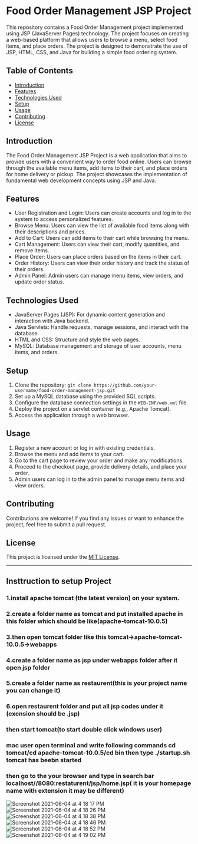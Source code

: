 # Food Order Management JSP Project

This repository contains a Food Order Management project implemented using JSP (JavaServer Pages) technology. The project focuses on creating a web-based platform that allows users to browse a menu, select food items, and place orders. The project is designed to demonstrate the use of JSP, HTML, CSS, and Java for building a simple food ordering system.

## Table of Contents

- [Introduction](#introduction)
- [Features](#features)
- [Technologies Used](#technologies-used)
- [Setup](#setup)
- [Usage](#usage)
- [Contributing](#contributing)
- [License](#license)

## Introduction

The Food Order Management JSP Project is a web application that aims to provide users with a convenient way to order food online. Users can browse through the available menu items, add items to their cart, and place orders for home delivery or pickup. The project showcases the implementation of fundamental web development concepts using JSP and Java.

## Features

- User Registration and Login: Users can create accounts and log in to the system to access personalized features.
- Browse Menu: Users can view the list of available food items along with their descriptions and prices.
- Add to Cart: Users can add items to their cart while browsing the menu.
- Cart Management: Users can view their cart, modify quantities, and remove items.
- Place Order: Users can place orders based on the items in their cart.
- Order History: Users can view their order history and track the status of their orders.
- Admin Panel: Admin users can manage menu items, view orders, and update order status.

## Technologies Used

- JavaServer Pages (JSP): For dynamic content generation and interaction with Java backend.
- Java Servlets: Handle requests, manage sessions, and interact with the database.
- HTML and CSS: Structure and style the web pages.
- MySQL: Database management and storage of user accounts, menu items, and orders.

## Setup

1. Clone the repository: `git clone https://github.com/your-username/food-order-management-jsp.git`
2. Set up a MySQL database using the provided SQL scripts.
3. Configure the database connection settings in the `WEB-INF/web.xml` file.
4. Deploy the project on a servlet container (e.g., Apache Tomcat).
5. Access the application through a web browser.

## Usage

1. Register a new account or log in with existing credentials.
2. Browse the menu and add items to your cart.
3. Go to the cart page to review your order and make any modifications.
4. Proceed to the checkout page, provide delivery details, and place your order.
5. Admin users can log in to the admin panel to manage menu items and view orders.

## Contributing

Contributions are welcome! If you find any issues or want to enhance the project, feel free to submit a pull request.

## License

This project is licensed under the [MIT License](LICENSE).

---
## Insttruction to setup Project
### 1.install apache tomcat (the latest version) on your system.
### 2.create a folder name as tomcat and put installed apache in this folder which should be like(apache-tomcat-10.0.5)
### 3.then open tomcat folder like this tomcat->apache-tomcat-10.0.5->webapps
### 4.create a folder name as jsp under webapps folder after it open jsp folder 
### 5.create a folder name as restaurent(this is your project name you can change it)
### 6.open restaurent folder and put all jsp codes under it (exension should be .jsp)

### then start tomcat(to start double click windows user)
### mac user open terminal and write following commands cd tomcat/cd apache-tomcat-10.0.5/cd bin then type ./startup.sh tomcat has beebn started

### then go to the your browser and type in search bar localhost//8080:restaturent/jsp/home.jsp( it is your homepage name with extension it may be different)




![Screenshot 2021-06-04 at 4 18 17 PM](https://user-images.githubusercontent.com/78723011/120791567-fea23c00-c551-11eb-9db2-91a9308f6b83.png)
![Screenshot 2021-06-04 at 4 18 26 PM](https://user-images.githubusercontent.com/78723011/120791617-0cf05800-c552-11eb-90a9-d7223c4de77b.png)
![Screenshot 2021-06-04 at 4 18 38 PM](https://user-images.githubusercontent.com/78723011/120791714-2b565380-c552-11eb-9f22-f35894d60527.png)
![Screenshot 2021-06-04 at 4 18 46 PM](https://user-images.githubusercontent.com/78723011/120791798-43c66e00-c552-11eb-8c24-224835983a7c.png)
![Screenshot 2021-06-04 at 4 18 52 PM](https://user-images.githubusercontent.com/78723011/120791836-517bf380-c552-11eb-9b22-51a987915698.png)
![Screenshot 2021-06-04 at 4 19 02 PM](https://user-images.githubusercontent.com/78723011/120791883-5f317900-c552-11eb-9891-0b79d74c9483.png)
